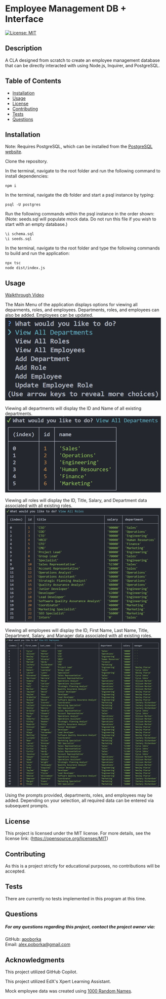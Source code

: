 
# Employee Management DB + Interface
[![License: MIT](https://img.shields.io/badge/License-MIT-yellow.svg)](https://opensource.org/licenses/MIT)

## Description
A CLA designed from scratch to create an employee management database that can be directly interacted with using Node.js, Inquirer, and PostgreSQL.


## Table of Contents
- [Installation](#installation)
- [Usage](#usage)
- [License](#license)
- [Contributing](#contributing)
- [Tests](#tests)
- [Questions](#questions)

## Installation
Note: Requires PostgreSQL, which can be installed from the [PostgreSQL website](https://www.postgresql.org/download/).

Clone the repository.

In the terminal, navigate to the root folder and run the following command to install dependencies:
```
npm i
```

In the terminal, navigate the db folder and start a psql instance by typing:
```
psql -U postgres
```

Run the following commands within the psql instance in the order shown:
(Note: seeds.sql will populate mock data. Do not run this file if you wish to start with an empty database.)
```
\i schema.sql
\i seeds.sql
```

In the terminal, navigate to the root folder and type the following commands to build and run the application:
```
npx tsc
node dist/index.js
```


## Usage
[Walkthrough Video](https://drive.google.com/file/d/1E6Ayf9MJ3Hb_wyGGTscoeOqR6BKPPlOC/view?usp=sharing)
  
The Main Menu of the application displays options for viewing all deparments, roles, and employees. Departments, roles, and employees can also be added. Employees can be updated.
![An image of the main menu of the command line application, showing options for the aforementioned actions.](assets/mainMenu.jpg)

Viewing all departments will display the ID and Name of all existing departments. ![An image of the Department table created using mock data.](assets/viewAllDepartments.jpg)

Viewing all roles will display the ID, Title, Salary, and Department data associated with all existing roles. ![An image of the Role table created using mock data.](assets/viewAllRoles.jpg)

Viewing all employees will display the ID, First Name, Last Name, Title, Department, Salary, and Manager data associated with all existing roles. ![An image of the Employee table created using mock data.](assets/viewAllEmployees.jpg)

Using the prompts provided, departments, roles, and employees may be added. Depending on your selection, all required data can be entered via subsequent prompts.


## License
This project is licensed under the MIT license. For more details, see the license link: (https://opensource.org/licenses/MIT)

## Contributing
As this is a project strictly for educational purposes, no contributions will be accepted.

## Tests
There are currently no tests implemented in this program at this time.

## Questions
##### For any questions regarding this project, contact the project owner via: 
GitHub: [apoborka](https://github.com/apoborka)\
Email: alex.poborka@gmail.com

## Acknowledgments
This project utilized GitHub Copilot.

This project utilized EdX's Xpert Learning Assistant.

Mock employee data was created using [1000 Random Names](https://1000randomnames.com/).